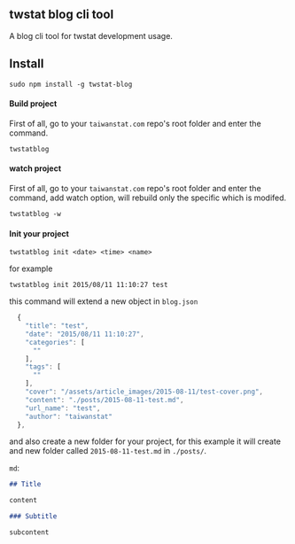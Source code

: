twstat blog cli tool
---

A blog cli tool for twstat development usage.

## Install 

```
sudo npm install -g twstat-blog
```

#### Build project

First of all, go to your `taiwanstat.com` repo's root folder and enter the command.

```
twstatblog
```

#### watch project

First of all, go to your `taiwanstat.com` repo's root folder and enter the command, add watch option, will rebuild only the specific which is modifed.

```
twstatblog -w
```

#### Init your project

```
twstatblog init <date> <time> <name>
```

for example

```
twstatblog init 2015/08/11 11:10:27 test
```

this command will extend a new object in `blog.json`

```js
  {
    "title": "test",
    "date": "2015/08/11 11:10:27",
    "categories": [
      ""
    ],
    "tags": [
      ""
    ],
    "cover": "/assets/article_images/2015-08-11/test-cover.png",
    "content": "./posts/2015-08-11-test.md",
    "url_name": "test",
    "author": "taiwanstat"
  },
```

and also create a new folder for your project, for this example it will create and new folder called `2015-08-11-test.md` in `./posts/`.


`md`:

```md
## Title

content

### Subtitle

subcontent
```
